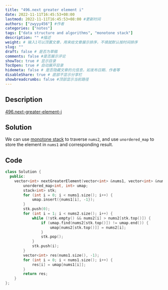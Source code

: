 ```yaml
---
title: "496.next greater element i"
date: 2022-11-11T16:45:53+08:00
lastmod: 2022-11-11T16:45:53+08:00 #更新时间
authors: ["zwyyy456"] #作者
categories: ["notes"]
tags: ["data structure and algorithms", "monotone stack"]
description: "" #描述
weight: # 输入1可以顶置文章，用来给文章展示排序，不填就默认按时间排序
slug: ""
draft: false # 是否为草稿
comments: false #是否展示评论
showToc: true # 显示目录
TocOpen: true # 自动展开目录
hidemeta: false # 是否隐藏文章的元信息，如发布日期、作者等
disableShare: true # 底部不显示分享栏
showbreadcrumbs: false #顶部显示当前路径
---
```

## Description
[496.next-greater-element-i](https://leetcode.com/problems/next-greater-element-i/)

## Solution
We can use [monotone stack](https://zwyyy456.vercel.app/posts/tech/monotone-stack/) to traverse `nums2`, and use `unordered_map` to store the element in `nums1` and corresponding result.

## Code
```cpp
class Solution {
  public:
    vector<int> nextGreaterElement(vector<int> &nums1, vector<int> &nums2) {
        unordered_map<int, int> umap;
        stack<int> stk;
        for (int i = 0; i < nums1.size(); i++) {
            umap.insert({nums1[i], -1});
        }
        stk.push(0);
        for (int i = 1; i < nums2.size(); i++) {
            while (!stk.empty() && nums2[i] > nums2[stk.top()]) {
                if (umap.find(nums2[stk.top()]) != umap.end()) {
                    umap[nums2[stk.top()]] = nums2[i];
                }
                stk.pop();
            }
            stk.push(i);
        }
        vector<int> res(nums1.size(), -1);
        for (int i = 0; i < nums1.size(); i++) {
            res[i] = umap[nums1[i]];
        }
        return res;
    }
};
```


